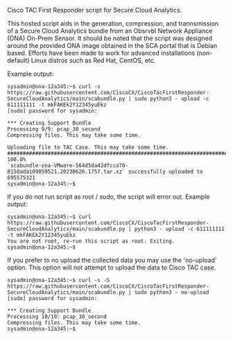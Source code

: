 Cisco TAC First Responder script for Secure Cloud Analytics.

This hosted script aids in the generation, compression, and trannsmission of a Secure Cloud Analytics bundle from an Obsrvbl Network Appliance (ONA) On-Prem Sensor. 
It should be noted that the script was designed around the provided ONA image obtained in the SCA portal that is Debian based. 
Efforts have been made to work for advanced installations (non-default) Linux distros such as Red Hat, CentOS, etc. 

Example output:
```
sysadmin@ona-12a345:~$ curl -s https://raw.githubusercontent.com/CiscoCX/CiscoTacFirstResponder-SecureCloudAnalytics/main/scabundle.py | sudo python3 - upload -c 611111111 -t mkFAKEk2Y12345yuEkz
[sudo] password for sysadmin:

*** Creating Support Bundle
Processing 9/9: pcap_30_second
Compressing files. This may take some time.

Uploading file to TAC Case. This may take some time.
######################################################################## 100.0%
`scabundle-ona-VMware-564d5da42dfcca70-8150ada109859521.20230626.1757.tar.xz` successfully uploaded to 695575321
sysadmin@ona-12a345:~$
```

If you do not run script as root / sudo, the script will error out. 
Example output: 
```
sysadmin@ona-12a345:~$ curl https://raw.githubusercontent.com/CiscoCX/CiscoTacFirstResponder-SecureCloudAnalytics/main/scabundle.py | python3 - upload -c 611111111 -t mkFAKEk2Y12345yuEkz
You are not root, re-run this script as root. Exiting.
sysadmin@ona-12a345:~$
```

If you prefer to no upload the collected data you may use the 'no-upload' option. This option will not attempt to upload the data to Cisco TAC case. 
```
sysadmin@ona-12a345:~$ curl -s -S https://raw.githubusercontent.com/CiscoCX/CiscoTacFirstResponder-SecureCloudAnalytics/main/scabundle.py | sudo python3 - no-upload
[sudo] password for sysadmin:

*** Creating Support Bundle
Processing 10/10: pcap_30_second
Compressing files. This may take some time.
sysadmin@ona-12a345:~$

```
